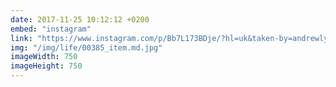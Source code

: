 ```yaml
---
date: 2017-11-25 10:12:12 +0200
embed: "instagram"
link: "https://www.instagram.com/p/Bb7L173BDje/?hl=uk&taken-by=andrewlytvynko"
img: "/img/life/00385_item.md.jpg"
imageWidth: 750
imageHeight: 750
---
```

